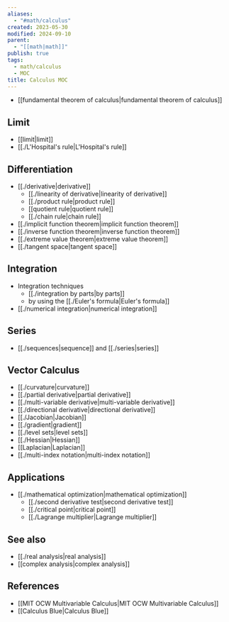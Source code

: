 ```yaml
---
aliases:
  - "#math/calculus"
created: 2023-05-30
modified: 2024-09-10
parent:
  - "[[math|math]]"
publish: true
tags:
  - math/calculus
  - MOC
title: Calculus MOC
---
```

- [[fundamental theorem of calculus|fundamental theorem of calculus]]

## Limit
- [[limit|limit]]
- [[./L'Hospital's rule|L'Hospital's rule]]
## Differentiation
- [[./derivative|derivative]]
  - [[./linearity of derivative|linearity of derivative]]
  - [[./product rule|product rule]]
  - [[quotient rule|quotient rule]]
  - [[./chain rule|chain rule]]
- [[./implicit function theorem|implicit function theorem]]
- [[./inverse function theorem|inverse function theorem]]
- [[./extreme value theorem|extreme value theorem]]
- [[./tangent space|tangent space]]

## Integration
- Integration techniques
  - [[./integration by parts|by parts]]
  - by using the [[./Euler's formula|Euler's formula]]
- [[./numerical integration|numerical integration]]

## Series
- [[./sequences|sequence]] and [[./series|series]]

## Vector Calculus
- [[./curvature|curvature]]
- [[./partial derivative|partial derivative]]
- [[./multi-variable derivative|multi-variable derivative]]
- [[./directional derivative|directional derivative]]
- [[./Jacobian|Jacobian]]
- [[./gradient|gradient]]
- [[./level sets|level sets]]
- [[./Hessian|Hessian]]
- [[Laplacian|Laplacian]]
- [[./multi-index notation|multi-index notation]]

## Applications
- [[./mathematical optimization|mathematical optimization]]
  - [[./second derivative test|second derivative test]]
  - [[./critical point|critical point]]
  - [[./Lagrange multiplier|Lagrange multiplier]]

## See also
- [[./real analysis|real analysis]]
- [[complex analysis|complex analysis]]
## References
- [[MIT OCW Multivariable Calculus|MIT OCW Multivariable Calculus]]
- [[Calculus Blue|Calculus Blue]]